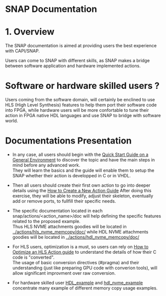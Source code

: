# SNAP Documentation

# 1. Overview
The SNAP documentation is aimed at providing users the best experience with CAPI/SNAP.

Users can come to SNAP with different skills, as SNAP makes a bridge between software application and hardware implemented actions.

# Software or hardware skilled users ?

Users coming from the software domain, will certainly be enclined to use HLS (High Level Synthesis) features to help them port their software code into FPGA, while hardware users will be more confortable to tune their action in FPGA native HDL languages and use SNAP to bridge with software world.

# Documentations Presentation

* In any case, all users should begin with the [Quick Start Guide on a General Environment](./UG_CAPI_SNAP-QuickStart_on_a_General_Environment.pdf) to discover the topic and have the main steps in mind before any advanced work.  
They will learn the basics and the guide will enable them to setup the SNAP whether their action is developped in C or in VHDL.

* Then all users should create their first own action to go into deeper details using the [How to Create a New Action Guide](./AN_CAPI_SNAP-How_to_create_a_New_Action.pdf)
After doing this exercise, they will be able to modify, adjust their skeleton, eventually add or remove ports, to fullfill their specific needs.

* The specific documentation located in each snap/actions/<action_name>/doc will help defining the specific features related to the proposed example.  
Thus HLS NVME attachments goodies will be located in [../actions/hls_nvme_memcopy/doc/](../actions/hls_nvme_memcopy/doc/)
while HDL NVME attachments goodies will be located in [../actions/hdl_nvme_memcopy/doc/](../actions/hdl_nvme_memcopy/doc/)

* For HLS users, optimization is a must, so users can rely on [How to Optimize an HLS Action guide](./AN_CAPI_SNAP-How_to_optimize_a_HLS_action.pdf) to understand the details of how their C code is "converted".  
The usage of basic conversion directives (#pragma) and their understanding (just like preparing GPU code with converion tools), will allow significant improvment over raw conversion.

* For hardware skilled user [HDL_example](../actions/hdl_nvme_example/) and [hdl_nvme_example](../actions/hdl_nvme_example/) concentrate many example of different memory copy usage examples.

